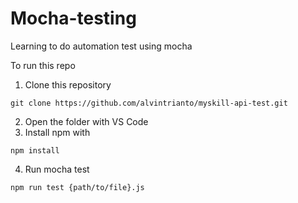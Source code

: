 # Mocha-testing
Learning to do automation test using mocha

To run this repo
1. Clone this repository
```
git clone https://github.com/alvintrianto/myskill-api-test.git
```
2. Open the folder with VS Code
3. Install npm with
```
npm install
```
4. Run mocha test 
```
npm run test {path/to/file}.js
```

